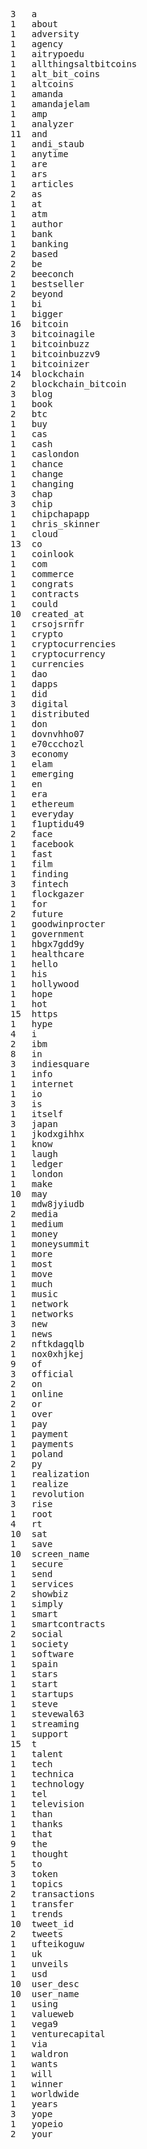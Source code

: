 <pre>
3	a
1	about
1	adversity
1	agency
1	aitrypoedu
1	allthingsaltbitcoins
1	alt_bit_coins
1	altcoins
1	amanda
1	amandajelam
1	amp
1	analyzer
11	and
1	andi_staub
1	anytime
1	are
1	ars
1	articles
2	as
1	at
1	atm
1	author
1	bank
1	banking
2	based
2	be
2	beeconch
1	bestseller
2	beyond
1	bi
1	bigger
16	bitcoin
3	bitcoinagile
1	bitcoinbuzz
1	bitcoinbuzzv9
1	bitcoinizer
14	blockchain
2	blockchain_bitcoin
3	blog
1	book
2	btc
1	buy
1	cas
1	cash
1	caslondon
1	chance
1	change
1	changing
3	chap
3	chip
1	chipchapapp
1	chris_skinner
1	cloud
13	co
1	coinlook
1	com
1	commerce
1	congrats
1	contracts
1	could
10	created_at
1	crsojsrnfr
1	crypto
1	cryptocurrencies
1	cryptocurrency
1	currencies
1	dao
1	dapps
1	did
3	digital
1	distributed
1	don
1	dovnvhho07
1	e70ccchozl
3	economy
1	elam
1	emerging
1	en
1	era
1	ethereum
1	everyday
1	f1uptidu49
2	face
1	facebook
1	fast
1	film
1	finding
3	fintech
1	flockgazer
1	for
2	future
1	goodwinprocter
1	government
1	hbgx7gdd9y
1	healthcare
1	hello
1	his
1	hollywood
1	hope
1	hot
15	https
1	hype
4	i
2	ibm
8	in
3	indiesquare
1	info
1	internet
1	io
3	is
1	itself
3	japan
1	jkodxgihhx
1	know
1	laugh
1	ledger
1	london
1	make
10	may
1	mdw8jyiudb
2	media
1	medium
1	money
1	moneysummit
1	more
1	most
1	move
1	much
1	music
1	network
1	networks
3	new
1	news
2	nftkdagqlb
1	nox0xhjkej
9	of
3	official
2	on
1	online
2	or
1	over
1	pay
1	payment
1	payments
1	poland
2	py
1	realization
1	realize
1	revolution
3	rise
1	root
4	rt
10	sat
1	save
10	screen_name
1	secure
1	send
1	services
2	showbiz
1	simply
1	smart
1	smartcontracts
2	social
1	society
1	software
1	spain
1	stars
1	start
1	startups
1	steve
1	stevewal63
1	streaming
1	support
15	t
1	talent
1	tech
1	technica
1	technology
1	tel
1	television
1	than
1	thanks
1	that
9	the
1	thought
5	to
3	token
1	topics
2	transactions
1	transfer
1	trends
10	tweet_id
2	tweets
1	ufteikoguw
1	uk
1	unveils
1	usd
10	user_desc
10	user_name
1	using
1	valueweb
1	vega9
1	venturecapital
1	via
1	waldron
1	wants
1	will
1	winner
1	worldwide
1	years
3	yope
1	yopeio
2	your

</pre>